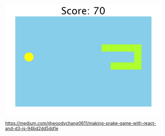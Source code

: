 
![alt text](snake.png)

https://medium.com/@woodychang0611/making-snake-game-with-react-and-d3-js-94bd2dd5dd1e
